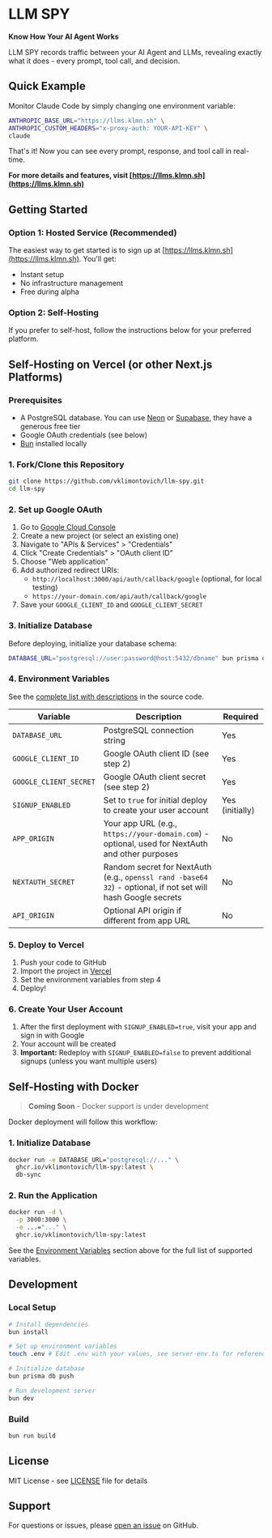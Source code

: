 # LLM SPY

**Know How Your AI Agent Works**

LLM SPY records traffic between your AI Agent and LLMs, revealing exactly what it does - every prompt, tool call, and decision.

## Quick Example

Monitor Claude Code by simply changing one environment variable:

```bash
ANTHROPIC_BASE_URL="https://llms.klmn.sh" \
ANTHROPIC_CUSTOM_HEADERS="x-proxy-auth: YOUR-API-KEY" \
claude
```

That's it! Now you can see every prompt, response, and tool call in real-time.

**For more details and features, visit [https://llms.klmn.sh](https://llms.klmn.sh)**

## Getting Started

### Option 1: Hosted Service (Recommended)

The easiest way to get started is to sign up at [https://llms.klmn.sh](https://llms.klmn.sh). You'll get:

- Instant setup
- No infrastructure management
- Free during alpha

### Option 2: Self-Hosting

If you prefer to self-host, follow the instructions below for your preferred platform.

## Self-Hosting on Vercel (or other Next.js Platforms)

### Prerequisites

- A PostgreSQL database. You can use [Neon](https://neon.tech/) or [Supabase](https://supabase.com/), they have a generous free tier
- Google OAuth credentials (see below)
- [Bun](https://bun.sh/) installed locally

### 1. Fork/Clone this Repository

```bash
git clone https://github.com/vklimontovich/llm-spy.git
cd llm-spy
```

### 2. Set up Google OAuth

1. Go to [Google Cloud Console](https://console.cloud.google.com/)
2. Create a new project (or select an existing one)
3. Navigate to "APIs & Services" > "Credentials"
4. Click "Create Credentials" > "OAuth client ID"
5. Choose "Web application"
6. Add authorized redirect URIs:
   - `http://localhost:3000/api/auth/callback/google` (optional, for local testing)
   - `https://your-domain.com/api/auth/callback/google`
7. Save your `GOOGLE_CLIENT_ID` and `GOOGLE_CLIENT_SECRET`

### 3. Initialize Database

Before deploying, initialize your database schema:

```bash
DATABASE_URL="postgresql://user:password@host:5432/dbname" bun prisma db push
```

### 4. Environment Variables

See the [complete list with descriptions](src/lib/server-env.ts) in the source code.

| Variable               | Description                                                                                                  | Required        |
| ---------------------- | ------------------------------------------------------------------------------------------------------------ | --------------- |
| `DATABASE_URL`         | PostgreSQL connection string                                                                                 | Yes             |
| `GOOGLE_CLIENT_ID`     | Google OAuth client ID (see step 2)                                                                          | Yes             |
| `GOOGLE_CLIENT_SECRET` | Google OAuth client secret (see step 2)                                                                      | Yes             |
| `SIGNUP_ENABLED`       | Set to `true` for initial deploy to create your user account                                                 | Yes (initially) |
| `APP_ORIGIN`           | Your app URL (e.g., `https://your-domain.com`) - optional, used for NextAuth and other purposes              | No              |
| `NEXTAUTH_SECRET`      | Random secret for NextAuth (e.g., `openssl rand -base64 32`) - optional, if not set will hash Google secrets | No              |
| `API_ORIGIN`           | Optional API origin if different from app URL                                                                | No              |

### 5. Deploy to Vercel

1. Push your code to GitHub
2. Import the project in [Vercel](https://vercel.com)
3. Set the environment variables from step 4
4. Deploy!

### 6. Create Your User Account

1. After the first deployment with `SIGNUP_ENABLED=true`, visit your app and sign in with Google
2. Your account will be created
3. **Important:** Redeploy with `SIGNUP_ENABLED=false` to prevent additional signups (unless you want multiple users)

## Self-Hosting with Docker

> **Coming Soon** - Docker support is under development

Docker deployment will follow this workflow:

### 1. Initialize Database

```bash
docker run -e DATABASE_URL="postgresql://..." \
  ghcr.io/vklimontovich/llm-spy:latest \
  db-sync
```

### 2. Run the Application

```bash
docker run -d \
  -p 3000:3000 \
  -e ...="..." \
  ghcr.io/vklimontovich/llm-spy:latest
```

See the [Environment Variables](#4-environment-variables) section above for the full list of supported variables.

## Development

### Local Setup

```bash
# Install dependencies
bun install

# Set up environment variables
touch .env # Edit .env with your values, see server-env.ts for reference

# Initialize database
bun prisma db push

# Run development server
bun dev
```

### Build

```bash
bun run build
```

## License

MIT License - see [LICENSE](LICENSE) file for details

## Support

For questions or issues, please [open an issue](https://github.com/YOUR_USERNAME/otel-proxy/issues) on GitHub.
